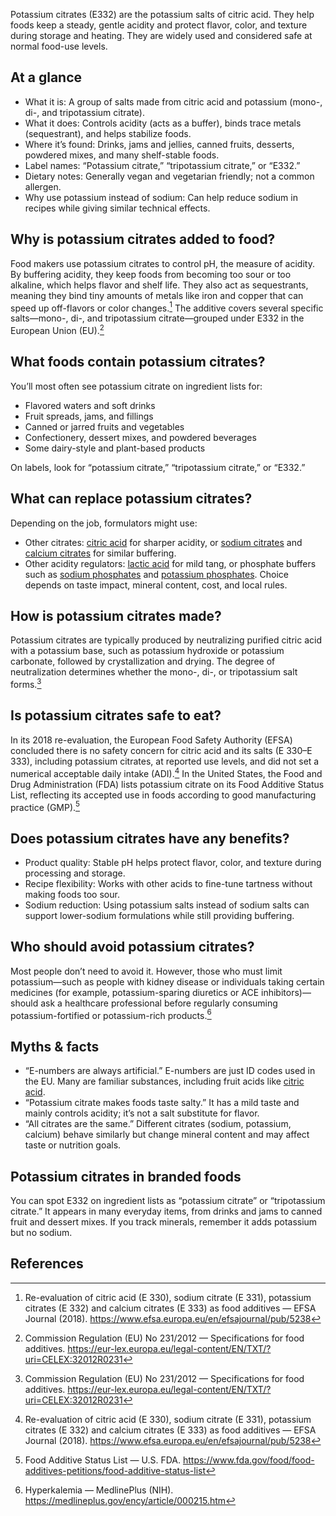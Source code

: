 Potassium citrates (E332) are the potassium salts of citric acid. They help foods keep a steady, gentle acidity and protect flavor, color, and texture during storage and heating. They are widely used and considered safe at normal food-use levels.

<!--more-->

## At a glance
- What it is: A group of salts made from citric acid and potassium (mono-, di-, and tripotassium citrate).
- What it does: Controls acidity (acts as a buffer), binds trace metals (sequestrant), and helps stabilize foods.
- Where it’s found: Drinks, jams and jellies, canned fruits, desserts, powdered mixes, and many shelf-stable foods.
- Label names: “Potassium citrate,” “tripotassium citrate,” or “E332.”
- Dietary notes: Generally vegan and vegetarian friendly; not a common allergen.
- Why use potassium instead of sodium: Can help reduce sodium in recipes while giving similar technical effects.

## Why is potassium citrates added to food?
Food makers use potassium citrates to control pH, the measure of acidity. By buffering acidity, they keep foods from becoming too sour or too alkaline, which helps flavor and shelf life. They also act as sequestrants, meaning they bind tiny amounts of metals like iron and copper that can speed up off-flavors or color changes.[^1] The additive covers several specific salts—mono-, di-, and tripotassium citrate—grouped under E332 in the European Union (EU).[^2]

## What foods contain potassium citrates?
You’ll most often see potassium citrate on ingredient lists for:
- Flavored waters and soft drinks
- Fruit spreads, jams, and fillings
- Canned or jarred fruits and vegetables
- Confectionery, dessert mixes, and powdered beverages
- Some dairy-style and plant-based products

On labels, look for “potassium citrate,” “tripotassium citrate,” or “E332.”

## What can replace potassium citrates?
Depending on the job, formulators might use:
- Other citrates: [citric acid](/e330-citric-acid) for sharper acidity, or [sodium citrates](/e331-sodium-citrates) and [calcium citrates](/e333-calcium-citrates) for similar buffering.
- Other acidity regulators: [lactic acid](/e270-lactic-acid) for mild tang, or phosphate buffers such as [sodium phosphates](/e339-sodium-phosphates) and [potassium phosphates](/e340-potassium-phosphates).
Choice depends on taste impact, mineral content, cost, and local rules.

## How is potassium citrates made?
Potassium citrates are typically produced by neutralizing purified citric acid with a potassium base, such as potassium hydroxide or potassium carbonate, followed by crystallization and drying. The degree of neutralization determines whether the mono-, di-, or tripotassium salt forms.[^2]

## Is potassium citrates safe to eat?
In its 2018 re-evaluation, the European Food Safety Authority (EFSA) concluded there is no safety concern for citric acid and its salts (E 330–E 333), including potassium citrates, at reported use levels, and did not set a numerical acceptable daily intake (ADI).[^1] In the United States, the Food and Drug Administration (FDA) lists potassium citrate on its Food Additive Status List, reflecting its accepted use in foods according to good manufacturing practice (GMP).[^4]

## Does potassium citrates have any benefits?
- Product quality: Stable pH helps protect flavor, color, and texture during processing and storage.
- Recipe flexibility: Works with other acids to fine-tune tartness without making foods too sour.
- Sodium reduction: Using potassium salts instead of sodium salts can support lower-sodium formulations while still providing buffering.

## Who should avoid potassium citrates?
Most people don’t need to avoid it. However, those who must limit potassium—such as people with kidney disease or individuals taking certain medicines (for example, potassium-sparing diuretics or ACE inhibitors)—should ask a healthcare professional before regularly consuming potassium-fortified or potassium-rich products.[^5]

## Myths & facts
- “E-numbers are always artificial.” E-numbers are just ID codes used in the EU. Many are familiar substances, including fruit acids like [citric acid](/e330-citric-acid).
- “Potassium citrate makes foods taste salty.” It has a mild taste and mainly controls acidity; it’s not a salt substitute for flavor.
- “All citrates are the same.” Different citrates (sodium, potassium, calcium) behave similarly but change mineral content and may affect taste or nutrition goals.

## Potassium citrates in branded foods
You can spot E332 on ingredient lists as “potassium citrate” or “tripotassium citrate.” It appears in many everyday items, from drinks and jams to canned fruit and dessert mixes. If you track minerals, remember it adds potassium but no sodium.

## References
[^1]: Re-evaluation of citric acid (E 330), sodium citrate (E 331), potassium citrates (E 332) and calcium citrates (E 333) as food additives — EFSA Journal (2018). https://www.efsa.europa.eu/en/efsajournal/pub/5238
[^2]: Commission Regulation (EU) No 231/2012 — Specifications for food additives. https://eur-lex.europa.eu/legal-content/EN/TXT/?uri=CELEX:32012R0231
[^3]: Regulation (EC) No 1333/2008 — Food additives (Union list and conditions of use). https://eur-lex.europa.eu/legal-content/EN/TXT/?uri=CELEX:32008R1333
[^4]: Food Additive Status List — U.S. FDA. https://www.fda.gov/food/food-additives-petitions/food-additive-status-list
[^5]: Hyperkalemia — MedlinePlus (NIH). https://medlineplus.gov/ency/article/000215.htm
